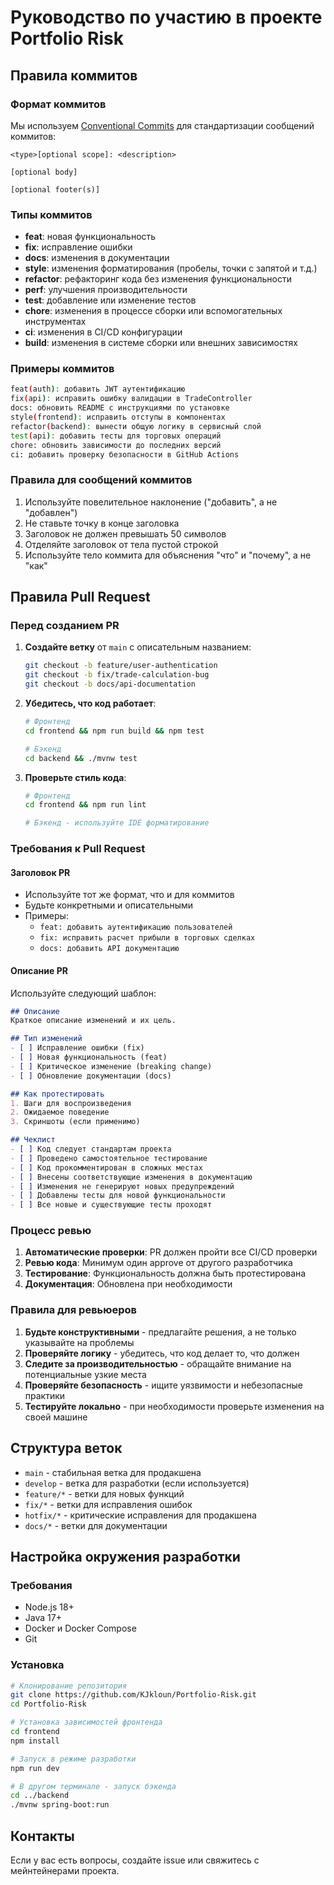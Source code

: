# Руководство по участию в проекте Portfolio Risk

## Правила коммитов

### Формат коммитов

Мы используем [Conventional Commits](https://www.conventionalcommits.org/) для стандартизации сообщений коммитов:

```
<type>[optional scope]: <description>

[optional body]

[optional footer(s)]
```

### Типы коммитов

- **feat**: новая функциональность
- **fix**: исправление ошибки
- **docs**: изменения в документации
- **style**: изменения форматирования (пробелы, точки с запятой и т.д.)
- **refactor**: рефакторинг кода без изменения функциональности
- **perf**: улучшения производительности
- **test**: добавление или изменение тестов
- **chore**: изменения в процессе сборки или вспомогательных инструментах
- **ci**: изменения в CI/CD конфигурации
- **build**: изменения в системе сборки или внешних зависимостях

### Примеры коммитов

```bash
feat(auth): добавить JWT аутентификацию
fix(api): исправить ошибку валидации в TradeController
docs: обновить README с инструкциями по установке
style(frontend): исправить отступы в компонентах
refactor(backend): вынести общую логику в сервисный слой
test(api): добавить тесты для торговых операций
chore: обновить зависимости до последних версий
ci: добавить проверку безопасности в GitHub Actions
```

### Правила для сообщений коммитов

1. Используйте повелительное наклонение ("добавить", а не "добавлен")
2. Не ставьте точку в конце заголовка
3. Заголовок не должен превышать 50 символов
4. Отделяйте заголовок от тела пустой строкой
5. Используйте тело коммита для объяснения "что" и "почему", а не "как"

## Правила Pull Request

### Перед созданием PR

1. **Создайте ветку** от `main` с описательным названием:
   ```bash
   git checkout -b feature/user-authentication
   git checkout -b fix/trade-calculation-bug
   git checkout -b docs/api-documentation
   ```

2. **Убедитесь, что код работает**:
   ```bash
   # Фронтенд
   cd frontend && npm run build && npm test
   
   # Бэкенд
   cd backend && ./mvnw test
   ```

3. **Проверьте стиль кода**:
   ```bash
   # Фронтенд
   cd frontend && npm run lint
   
   # Бэкенд - используйте IDE форматирование
   ```

### Требования к Pull Request

#### Заголовок PR
- Используйте тот же формат, что и для коммитов
- Будьте конкретными и описательными
- Примеры:
  - `feat: добавить аутентификацию пользователей`
  - `fix: исправить расчет прибыли в торговых сделках`
  - `docs: добавить API документацию`

#### Описание PR
Используйте следующий шаблон:

```markdown
## Описание
Краткое описание изменений и их цель.

## Тип изменений
- [ ] Исправление ошибки (fix)
- [ ] Новая функциональность (feat)
- [ ] Критическое изменение (breaking change)
- [ ] Обновление документации (docs)

## Как протестировать
1. Шаги для воспроизведения
2. Ожидаемое поведение
3. Скриншоты (если применимо)

## Чеклист
- [ ] Код следует стандартам проекта
- [ ] Проведено самостоятельное тестирование
- [ ] Код прокомментирован в сложных местах
- [ ] Внесены соответствующие изменения в документацию
- [ ] Изменения не генерируют новых предупреждений
- [ ] Добавлены тесты для новой функциональности
- [ ] Все новые и существующие тесты проходят
```

### Процесс ревью

1. **Автоматические проверки**: PR должен пройти все CI/CD проверки
2. **Ревью кода**: Минимум один approve от другого разработчика
3. **Тестирование**: Функциональность должна быть протестирована
4. **Документация**: Обновлена при необходимости

### Правила для ревьюеров

1. **Будьте конструктивными** - предлагайте решения, а не только указывайте на проблемы
2. **Проверяйте логику** - убедитесь, что код делает то, что должен
3. **Следите за производительностью** - обращайте внимание на потенциальные узкие места
4. **Проверяйте безопасность** - ищите уязвимости и небезопасные практики
5. **Тестируйте локально** - при необходимости проверьте изменения на своей машине

## Структура веток

- `main` - стабильная ветка для продакшена
- `develop` - ветка для разработки (если используется)
- `feature/*` - ветки для новых функций
- `fix/*` - ветки для исправления ошибок
- `hotfix/*` - критические исправления для продакшена
- `docs/*` - ветки для документации

## Настройка окружения разработки

### Требования
- Node.js 18+
- Java 17+
- Docker и Docker Compose
- Git

### Установка
```bash
# Клонирование репозитория
git clone https://github.com/KJkloun/Portfolio-Risk.git
cd Portfolio-Risk

# Установка зависимостей фронтенда
cd frontend
npm install

# Запуск в режиме разработки
npm run dev

# В другом терминале - запуск бэкенда
cd ../backend
./mvnw spring-boot:run
```

## Контакты

Если у вас есть вопросы, создайте issue или свяжитесь с мейнтейнерами проекта. 